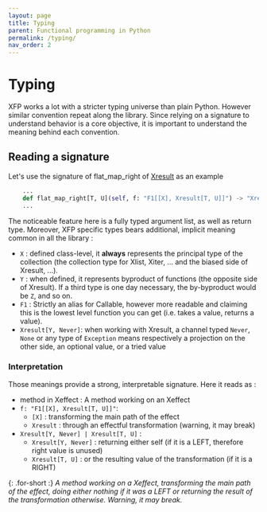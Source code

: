 ```yaml
---
layout: page
title: Typing
parent: Functional programming in Python
permalink: /typing/
nav_order: 2
---
```


<h1 style="font-weight: bold">Typing</h1>

XFP works a lot with a stricter typing universe than plain Python. However similar convention repeat along the library. Since relying on a signature to understand behavior is a core objective, it is important to understand the meaning behind each convention.

## Reading a signature

Let's use the signature of flat_map_right of [Xresult](/python-fp/results/) as an example

```python
    ...
    def flat_map_right[T, U](self, f: "F1[[X], Xresult[T, U]]") -> "Xresult[Y, Never] | Xresult[T, U]":
    ...
```

The noticeable feature here is a fully typed argument list, as well as return type. Moreover, XFP specific types bears additional, implicit meaning common in all the library :
- `X` : defined class-level, it **always** represents the principal type of the collection (the collection type for Xlist, Xiter, ... and the biased side of Xresult, ...).
- `Y` : when defined, it represents byproduct of functions (the opposite side of Xresult). If a third type is one day necessary, the by-byproduct would be `Z`, and so on.
- `F1` : Strictly an alias for Callable, however more readable and claiming this is the lowest level function you can get (i.e. takes a value, returns a value).
- `Xresult[Y, Never]`: when working with Xresult, a channel typed `Never`, `None` or any type of `Exception` means respectively a projection on the other side, an optional value, or a tried value

### Interpretation

Those meanings provide a strong, interpretable signature. Here it reads as :  
- method in Xeffect : A method working on an Xeffect
- `f: "F1[[X], Xresult[T, U]]"`: 
  - `[X]` : transforming the main path of the effect
  - `Xresult` : through an effectful transformation (warning, it may break)
- `Xresult[Y, Never] | Xresult[T, U]` : 
  - `Xresult[Y, Never]` : returning either self (if it is a LEFT, therefore right value is unused)
  - `Xresult[T, U]` : or the resulting value of the transformation (if it is a RIGHT)

{: .for-short :}
_A method working on a Xeffect, transforming the main path of the effect, doing either nothing if it was a LEFT or returning the result of the transformation otherwise.
Warning, it may break._
